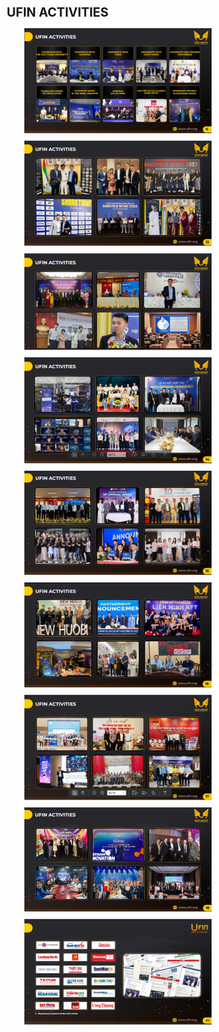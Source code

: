 # UFIN ACTIVITIES

<figure><img src=".gitbook/assets/image (92).png" alt=""><figcaption></figcaption></figure>

<figure><img src=".gitbook/assets/image (93).png" alt=""><figcaption></figcaption></figure>

<figure><img src=".gitbook/assets/image (94).png" alt=""><figcaption></figcaption></figure>

<figure><img src=".gitbook/assets/image (95).png" alt=""><figcaption></figcaption></figure>

<figure><img src=".gitbook/assets/image (96).png" alt=""><figcaption></figcaption></figure>

<figure><img src=".gitbook/assets/image (97).png" alt=""><figcaption></figcaption></figure>

<figure><img src=".gitbook/assets/image (98).png" alt=""><figcaption></figcaption></figure>

<figure><img src=".gitbook/assets/image (99).png" alt=""><figcaption></figcaption></figure>

<figure><img src=".gitbook/assets/image (32).png" alt=""><figcaption></figcaption></figure>
